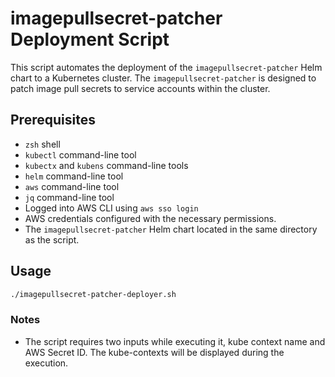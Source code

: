 # imagepullsecret-patcher Deployment Script

This script automates the deployment of the `imagepullsecret-patcher` Helm chart to a Kubernetes cluster. The `imagepullsecret-patcher` is designed to patch image pull secrets to service accounts within the cluster.

## Prerequisites

* `zsh` shell
* `kubectl` command-line tool
* `kubectx` and `kubens` command-line tools
* `helm` command-line tool
* `aws` command-line tool
* `jq` command-line tool
* Logged into AWS CLI using `aws sso login`
* AWS credentials configured with the necessary permissions.
* The `imagepullsecret-patcher` Helm chart located in the same directory as the script.

## Usage

```bash
./imagepullsecret-patcher-deployer.sh
```

### Notes

* The script requires two inputs while executing it, kube context name and AWS Secret ID. The kube-contexts will be displayed during the execution.